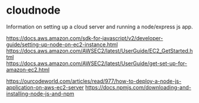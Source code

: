 # cloudnode
Information on setting up a cloud server and running a node/express js app.

<https://docs.aws.amazon.com/sdk-for-javascript/v2/developer-guide/setting-up-node-on-ec2-instance.html><br />
<https://docs.aws.amazon.com/AWSEC2/latest/UserGuide/EC2_GetStarted.html><br />
<https://docs.aws.amazon.com/AWSEC2/latest/UserGuide/get-set-up-for-amazon-ec2.html>

<https://ourcodeworld.com/articles/read/977/how-to-deploy-a-node-js-application-on-aws-ec2-server>
<https://docs.npmjs.com/downloading-and-installing-node-js-and-npm>
